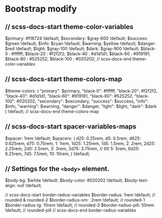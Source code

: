 # Bootstrap modify
## // scss-docs-start theme-color-variables
$primary:       #f18724 !default;
$secondary:     $gray-600 !default;
$success:       $green !default;
$info:          $cyan !default;
$warning:       $yellow !default;
$danger:        $red !default;
$light:         $gray-100 !default;
$dark:          $gray-900 !default;
$black-0 :    #ffffff;
$black-20 :   #f2f2f2;
$black-40 :   #d1d1d1;
$black-60 :   #919191;
$black-80 :   #525252;
$black-100 :  #020202;
// scss-docs-end theme-color-variables

## // scss-docs-start theme-colors-map
$theme-colors: (
  "primary":    $primary,
  "black-0": #ffffff,
  "black-20": #f2f2f2,
  "black-40": #d1d1d1,
  "black-60": #919191,
  "black-80": #525252,
  "black-100": #020202,
  "secondary":  $secondary,
  "success":    $success,
  "info":       $info,
  "warning":    $warning,
  "danger":     $danger,
  "light":      $light,
  "dark":       $dark
) !default;
// scss-docs-end theme-colors-map

## // scss-docs-start spacer-variables-maps
$spacer: 1rem !default;
$spacers: (
  d25: 0.25rem,
  d5: 0.5rem,
  d625: 0.625rem,
  d75: 0.75rem,
  1: 1rem,
  1d25: 1.25rem,
  1d5: 1.5rem,
  2: 2rem,
  2d25: 2.25rem,
  2d5: 2.5rem,
  3: 3rem,
  3d75: 3.75rem, // 60
  5: 5rem,
  6d25: 6.25rem,
  7d5: 7.5rem,
  10: 10rem,
) !default;

## // Settings for the `<body>` element.
$body-bg:                   $white !default;
$body-color:                #020202 !default;
$body-text-align:           null !default;


// scss-docs-start border-radius-variables
$border-radius:               1rem !default; // rounded & rounded-2
$border-radius-sm:            .2rem !default; // rounded-1
$border-radius-lg:            10rem !default; // rounded-3
$border-radius-pill:          50rem !default; // rounded-pill
// scss-docs-end border-radius-variables